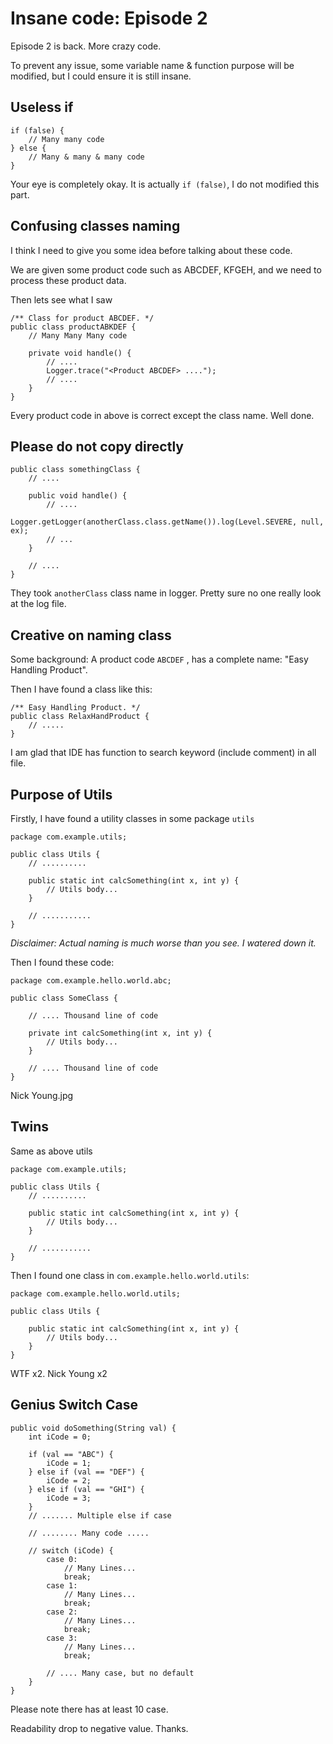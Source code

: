 # Insane code: Episode 2

Episode 2 is back. More crazy code.

To prevent any issue, some variable name & function purpose will be modified, but I could ensure it is still insane.

## Useless if

``` 
if (false) {
	// Many many code
} else {
	// Many & many & many code
}
```

Your eye is completely okay. It is actually `if (false)`, I do not modified this part.

## Confusing classes naming

I think I need to give you some idea before talking about these code.

We are given some product code such as ABCDEF, KFGEH, and we need to process these product data.

Then lets see what I saw

```
/** Class for product ABCDEF. */
public class productABKDEF {
	// Many Many Many code
	
	private void handle() {
		// ....
		Logger.trace("<Product ABCDEF> ....");
		// ....
	}
}
```

Every product code in above is correct except the class name. Well done.

## Please do not copy directly

```
public class somethingClass {
	// ....
	
	public void handle() {
		// ....
		Logger.getLogger(anotherClass.class.getName()).log(Level.SEVERE, null, ex);
		// ... 
	}
	
	// ....
}
```

They took `anotherClass` class name in logger. Pretty sure no one really look at the log file.

## Creative on naming class

Some background: A product code `ABCDEF` , has a complete name: "Easy Handling Product".

Then I have found a class like this:

```
/** Easy Handling Product. */
public class RelaxHandProduct {
	// .....
}
```

I am glad that IDE has function to search keyword (include comment) in all file.

## Purpose of Utils

Firstly, I have found a utility classes in some package `utils`

```
package com.example.utils;

public class Utils {
	// ..........
	
	public static int calcSomething(int x, int y) {
		// Utils body...
	}

	// ...........
}
```

*Disclaimer: Actual naming is much worse than you see. I watered down it.*

Then I found these code:

```
package com.example.hello.world.abc;

public class SomeClass {
	
	// .... Thousand line of code
	
	private int calcSomething(int x, int y) {
		// Utils body...
	}
	
	// .... Thousand line of code
}
```

Nick Young.jpg

## Twins

Same as above utils

```
package com.example.utils;

public class Utils {
	// ..........
	
	public static int calcSomething(int x, int y) {
		// Utils body...
	}

	// ...........
}
```

Then I found one class in `com.example.hello.world.utils`:

```
package com.example.hello.world.utils;

public class Utils {
		
	public static int calcSomething(int x, int y) {
		// Utils body...
	}
}
```

WTF x2. Nick Young x2

## Genius Switch Case

```
public void doSomething(String val) {
	int iCode = 0;
	
	if (val == "ABC") {
		iCode = 1;
	} else if (val == "DEF") {
		iCode = 2;
	} else if (val == "GHI") {
		iCode = 3;
	} 
	// ....... Multiple else if case
	
	// ........ Many code .....
 
 	// switch (iCode) {
 		case 0:
 			// Many Lines...
 			break;
 		case 1:
			// Many Lines...
 			break;
 		case 2:
 			// Many Lines...
 			break;
 		case 3:
 			// Many Lines...
 			break;
 			
 		// .... Many case, but no default
 	}
}
```

Please note there has at least 10 case.

Readability drop to negative value. Thanks.
